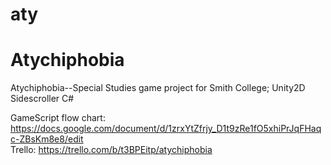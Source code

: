 # aty
# Atychiphobia
Atychiphobia--Special Studies game project for Smith College; Unity2D Sidescroller C#

GameScript flow chart: https://docs.google.com/document/d/1zrxYtZfrjy_D1t9zRe1fO5xhiPrJqFHaqc-ZBsKm8e8/edit <br>
Trello: https://trello.com/b/t3BPEitp/atychiphobia

